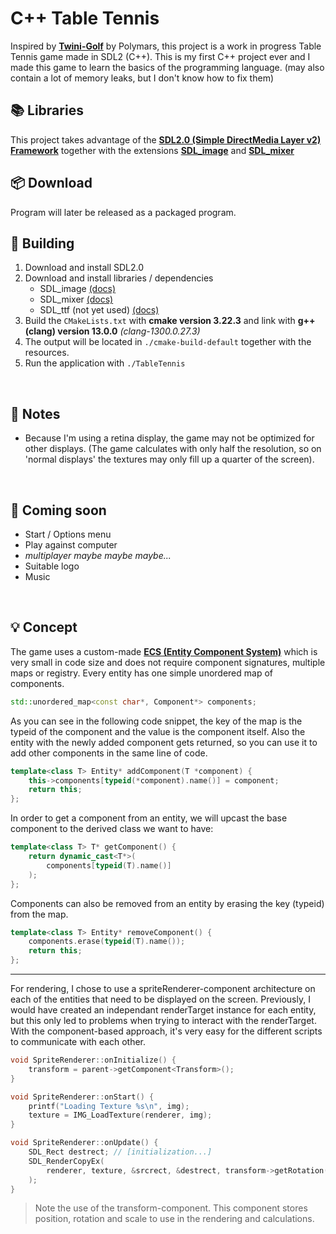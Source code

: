 # C++ Table Tennis
Inspired by [**Twini-Golf**](https://polymars.itch.io/twini-golf) by Polymars, this project is a work in progress Table Tennis game made in SDL2 (C++).
This is my first C++ project ever and I made this game to learn the basics of the programming language. (may also contain a lot of memory leaks, but I don't know how to fix them)
<br>

## 📚 Libraries
This project takes advantage of the [**SDL2.0 (Simple DirectMedia Layer v2) Framework**](https://www.libsdl.org/) together with the extensions [**SDL_image**](http://wiki.libsdl.org/Libraries#sdl_image) and [**SDL_mixer**](http://wiki.libsdl.org/Libraries#sdl_mixer)
<br>

## 📦 Download
Program will later be released as a packaged program.
<br>

## 🔨 Building
1. Download and install SDL2.0
2. Download and install libraries / dependencies
    * SDL_image [(docs)](https://www.libsdl.org/projects/SDL_image/docs/index.html)
    * SDL_mixer [(docs)](https://www.libsdl.org/projects/SDL_mixer/docs/index.html)
    * SDL_ttf (not yet used) [(docs)](https://www.libsdl.org/projects/docs/SDL_ttf/)
3. Build the `CMakeLists.txt` with **cmake version 3.22.3** and link with **g++ (clang) version 13.0.0** *(clang-1300.0.27.3)*
4. The output will be located in `./cmake-build-default` together with the resources.
5. Run the application with `./TableTennis`
<br>

## 📝 Notes
* Because I'm using a retina display, the game may not be optimized for other displays. (The game calculates with only half the resolution, so on 'normal displays' the textures may only fill up a quarter of the screen).
<br>

## 🎯 Coming soon
* Start / Options menu
* Play against computer
* *multiplayer maybe maybe maybe...*
* Suitable logo
* Music
<br>

## 💡 Concept
The game uses a custom-made [**ECS (Entity Component System)**](https://en.wikipedia.org/wiki/Entity_component_system) which is very small in code size and does not require component signatures, multiple maps or registry. Every entity has one simple unordered map of components.

```cpp
std::unordered_map<const char*, Component*> components;
```

As you can see in the following code snippet, the key of the map is the typeid of the component and the value is the component itself. Also the entity with the newly added component gets returned, so you can use it to add other components in the same line of code.

```cpp
template<class T> Entity* addComponent(T *component) {
	this->components[typeid(*component).name()] = component;
	return this;
};
```

In order to get a component from an entity, we will upcast the base component to the derived class we want to have:

```cpp
template<class T> T* getComponent() {
	return dynamic_cast<T*>(
		components[typeid(T).name()]
	);
};
```

Components can also be removed from an entity by erasing the key (typeid) from the map.

```cpp
template<class T> Entity* removeComponent() {
	components.erase(typeid(T).name());
	return this;
};
```

<hr>

For rendering, I chose to use a spriteRenderer-component architecture on each of the entities that need to be displayed on the screen. Previously, I would have created an independant renderTarget instance for each entity, but this only led to problems when trying to interact with the renderTarget. With the component-based approach, it's very easy for the different scripts to communicate with each other.

```cpp
void SpriteRenderer::onInitialize() {
	transform = parent->getComponent<Transform>();
}

void SpriteRenderer::onStart() {
	printf("Loading Texture %s\n", img);
	texture = IMG_LoadTexture(renderer, img);
}

void SpriteRenderer::onUpdate() {
	SDL_Rect destrect; // [initialization...]
	SDL_RenderCopyEx(
		renderer, texture, &srcrect, &destrect, transform->getRotation(), transform->getAnchor(), SDL_FLIP_NONE
	);
}
```

> Note the use of the transform-component. This component stores position, rotation and scale to use in the rendering and calculations.
